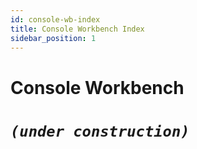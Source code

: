 ```yaml
---
id: console-wb-index
title: Console Workbench Index
sidebar_position: 1
---
```


# Console Workbench

# **_`(under construction)`_**